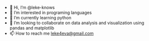 - 👋 Hi, I’m @leke-knows
- 👀 I’m interested in programing languages
- 🌱 I’m currently learning python
- 💞️ I’m looking to collaborate on data analysis and visualization using pandas and matplotlib
- 📫 How to reach me leke4eva@gmail.com

<!---
leke-knows/leke-knows is a ✨ special ✨ repository because its `README.md` (this file) appears on your GitHub profile.
You can click the Preview link to take a look at your changes.
--->
